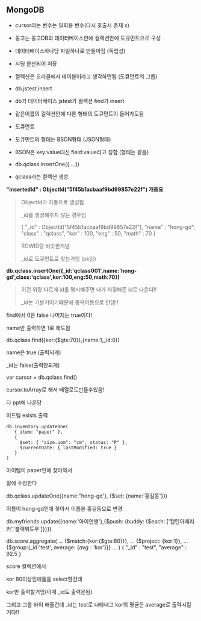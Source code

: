 ## MongoDB

- cursor라는 변수는 일회용 변수(다시 호출시 존재 x)
- 몽고는 몽고DB의 데이터베이스안에 컬렉션안에 도큐먼트으로 구성
- 데이터베이스하나당 파일하나로 만들어짐 (독립성)
- 샤딩 분산되어 저장



- 컬렉션은 오라클에서 테이블이라고 생각하면됨 (도큐먼트의 그룹)



- db.jstest.insert
- db가 데이터베이스 jstest가 컬렉션 find가 insert



- 같은이름의 컬렉션안에 다른 형태의 도큐먼트이 들어가도됨
- 도큐먼트
- 도큐먼트의 형태는 BSON형태 (JSON형태)
- BSON은 key:value대신 field:value라고 칭함 (형태는 같음)





- db.qclass.insertOne({ ...})
- qclass라는 컬렉션 생성



**"insertedId" : ObjectId("5f45b1acbaaf9bd99857e22f") 개중요**

> ObjectId가 자동으로 생성됨 
>
> _id를 생성해주지 않는 경우임
>
> { "_id" : ObjectId("5f45b1acbaaf9bd99857e22f"), "name" : "hong-gd", "class" : "qclass", "kor" : 100, "eng" : 50, "math" : 70 }
>
> ROWID랑 비슷한개념
>
> _id로 도큐먼트로 찾는거임 (pk임)



**db.qclass.insertOne({_id:'qclass001',name:'hong-gd',class:'qclass',kor:100,eng:50,math:70})**

> 이건 위랑 다르게 id를 명시해주면 내가 지정해준 id로 나온다!!
>
> _id는 기본키이기떄문에 중복이름으로 안댐!!



find에서 0은 false 나머지는 true이다!

name만 출력하면 1로 해도됨



db.qclass.find({kor:{$gte:70}},{name:1,_id:0})

name은 true (출력되게)

_id는 false(출력안되게)





var cursor = db.qclass.find()

cursor.toArray로 해서 배열로도만들수있음!

다 ppt에 나온당



미드텀 exists 출력







```
db.inventory.updateOne(
   { item: "paper" },
   {
     $set: { "size.uom": "cm", status: "P" },
     $currentDate: { lastModified: true }
   }
)
```

아이템이 paper인애 찾아와서

밑에 수정한다



db.qclass.updateOne({name:"hong-gd'}, {$set: {name:'홍길동'}})

이름이 hong-gd인애 찾아서 이름을 홍길동으로 변경







db.myfriends.update({name:'아이언맨'},{$push: {buddy: {$each: ['캡틴아메리카','블랙위도우']}}})







db.score.aggregate(
... {$match:{kor:{$gte:80}}},
... {$project: {kor:1}},
... {$group:{_id:'test', average: {$avg: '$kor'}}}
... )
{ "_id" : "test", "average" : 92.5 }



score 컬렉션에서

kor 80이상인애들을 select할건데

kor만 출력할거임(이때 _id도 출력은됨)

그리고 그룹 바이 해줄건데 _id는 test로 나타내고 kor의 평균은 average로 출력시킬거다!!

